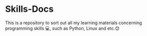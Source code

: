 # Skills-Docs
This is a repository to sort out all my learning materials concerning programming skills :computer:, such as Python, Linux and etc.:blush:
